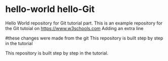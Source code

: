 # hello-world hello-Git
Hello World repository for Git tutorial part.
This is an example repository for the Git tutoial on https://www.w3schools.com
Adding an extra line

#these changes were made from the git
This repository is built step by step in the tutorial

This repository is built step by step in the tutorial.
